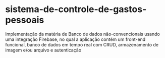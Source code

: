 # sistema-de-controle-de-gastos-pessoais
Implementação da matéria de Banco de dados não-convencionais usando uma integração Firebase, no qual a aplicação contém um front-end funcional, banco de dados em tempo real com CRUD, armazenamento de imagem e/ou arquivo e autenticação
